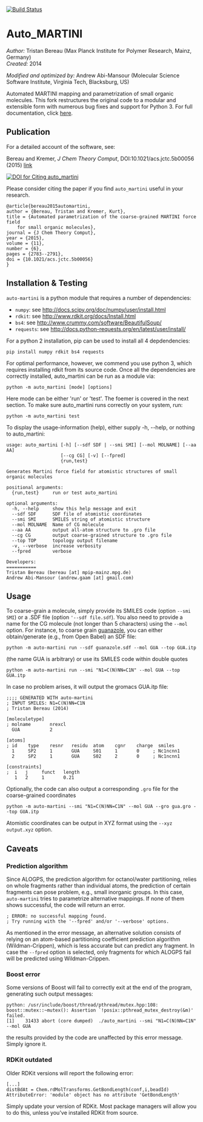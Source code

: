 [![Build Status](https://circleci.com/gh/Andrew-AbiMansour/Auto_Martini.svg?branch=master)](https://circleci.com/gh/Andrew-AbiMansour/Auto_Martini)

Auto_MARTINI
============
*Author:* Tristan Bereau (Max Planck Institute for Polymer Research, Mainz, Germany)  
*Created:* 2014  

*Modified and optimized by:* Andrew Abi-Mansour (Molecular Science Software Institute, Virginia Tech, Blacksburg, US) 

Automated MARTINI mapping and parametrization of small organic molecules. This fork restructures the original code to a modular and extensible form with numerous bug fixes and support for Python 3. For full documentation, click [here](https://andrew-abimansour.github.io/Auto_Martini/docs/html/index.html).

## Publication
For a detailed account of the software, see:

Bereau and Kremer, *J Chem Theory Comput*, DOI:10.1021/acs.jctc.5b00056 (2015) [link](http://dx.doi.org/10.1021/acs.jctc.5b00056)

[![DOI for Citing auto_martini](https://img.shields.io/badge/DOI-10.1021%2Facs.jctc.5b00056-blue.svg)](http://dx.doi.org/10.1021/acs.jctc.5b00056)

Please consider citing the paper if you find `auto_martini` useful in your research.

```
@article{bereau2015automartini,
author = {Bereau, Tristan and Kremer, Kurt},
title = {Automated parametrization of the coarse-grained MARTINI force field 
    for small organic molecules},
journal = {J Chem Theory Comput},
year = {2015},
volume = {11},
number = {6},
pages = {2783--2791},
doi = {10.1021/acs.jctc.5b00056}
}
```

## Installation & Testing
`auto-martini` is a python module that requires a number of dependencies:
* `numpy`: see http://docs.scipy.org/doc/numpy/user/install.html
* `rdkit`: see http://www.rdkit.org/docs/Install.html
* `bs4`: see http://www.crummy.com/software/BeautifulSoup/ 
* `requests`: see http://docs.python-requests.org/en/latest/user/install/

For a python 2 installation, pip can be used to install all 4 depdendencies:
```
pip install numpy rdkit bs4 requests
``` 
For optimal performance, however, we commend you use python 3, which requires installing rdkit from its source code.  Once all the dependencies are correctly installed, auto_martini can be run as a module via:
```
python -m auto_martini [mode] [options]
```
Here mode can be either 'run' or 'test'. The foemer is covered in the next section. To make sure auto_martini runs correctly on your system, run:
```
python -m auto_martini test
```
To display the usage-information (help), either supply -h, --help, or nothing to auto_martini:
 
```
usage: auto_martini [-h] [--sdf SDF | --smi SMI] [--mol MOLNAME] [--aa AA]
                    [--cg CG] [-v] [--fpred]
                    {run,test}

Generates Martini force field for atomistic structures of small organic molecules

positional arguments:
  {run,test}     run or test auto_martini

optional arguments:
  -h, --help     show this help message and exit
  --sdf SDF      SDF file of atomistic coordinates
  --smi SMI      SMILES string of atomistic structure
  --mol MOLNAME  Name of CG molecule
  --aa AA        output all-atom structure to .gro file
  --cg CG        output coarse-grained structure to .gro file
  --top TOP      topology output filename
  -v, --verbose  increase verbosity
  --fpred        verbose

Developers:
===========
Tristan Bereau (bereau [at] mpip-mainz.mpg.de)
Andrew Abi-Mansour (andrew.gaam [at] gmail.com)
```

## Usage
To coarse-grain a molecule, simply provide its SMILES code (option `--smi SMI`) or a .SDF file (option `'--sdf file.sdf`). You also need to provide a name for the CG molecule (not longer than 5 characters) using the `--mol` option.  For instance, to coarse grain [guanazole](http://pubchem.ncbi.nlm.nih.gov/summary/summary.cgi?cid=15078), you can either obtain/generate (e.g., from Open Babel) an SDF file:
```
python -m auto-martini run --sdf guanazole.sdf --mol GUA --top GUA.itp
```
(the name GUA is arbitrary) or use its SMILES code within double quotes
```
python -m auto-martini run --smi "N1=C(N)NN=C1N" --mol GUA --top GUA.itp
```
In case no problem arises, it will output the gromacs GUA.itp file:
```
;;;; GENERATED WITH auto-martini
; INPUT SMILES: N1=C(N)NN=C1N
; Tristan Bereau (2014)

[moleculetype]
; molname       nrexcl
  GUA           2

[atoms]
; id    type    resnr   residu  atom    cgnr    charge  smiles
  1     SP2     1       GUA     S01     1       0     ; Nc1ncnn1
  2     SP2     1       GUA     S02     2       0     ; Nc1ncnn1

[constraints]
;  i   j     funct   length
   1   2     1       0.21
```
Optionally, the code can also output a corresponding `.gro` file for the coarse-grained coordinates
```
python -m auto-martini --smi "N1=C(N)NN=C1N" --mol GUA --gro gua.gro --top GUA.itp
```
Atomistic coordinates can be output in XYZ format using the `--xyz output.xyz` option.

## Caveats

### Prediction algorithm

Since ALOGPS, the prediction algorithm for octanol/water partitioning, relies on whole fragments rather than individual atoms, the prediction of certain fragments can pose problem, e.g., small inorganic groups. In this case, `auto-martini` tries to parametrize alternative mappings. If none of them shows successful, the code will return an error.
```
; ERROR: no successful mapping found.
; Try running with the '--fpred' and/or '--verbose' options.
```
As mentioned in the error message, an alternative solution consists of relying on an atom-based partitioning coefficient prediction algorithm (Wildman-Crippen), which is less accurate but can predict any fragment.  In case the `--fpred` option is selected, only fragments for which ALOGPS fail will be predicted using Wildman-Crippen.

### Boost error

Some versions of Boost will fail to correctly exit at the end of the program, generating such output messages:
```
python: /usr/include/boost/thread/pthread/mutex.hpp:108: boost::mutex::~mutex(): Assertion `!posix::pthread_mutex_destroy(&m)' failed.
[1]    31433 abort (core dumped)  ./auto_martini --smi "N1=C(N)NN=C1N" --mol GUA
```
the results provided by the code are unaffected by this error message. Simply ignore it.

### RDKit outdated

Older RDKit versions will report the following error:
```
[...]
distBdAt = Chem.rdMolTransforms.GetBondLength(conf,i,beadId)
AttributeError: 'module' object has no attribute 'GetBondLength'
```
Simply update your version of RDKit. Most package managers will allow you to do this, unless you've installed RDKit from source.
